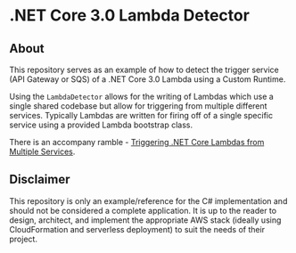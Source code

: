 # .NET Core 3.0 Lambda Detector

## About

This repository serves as an example of how to detect the trigger service (API Gateway or SQS) of a .NET Core 3.0 Lambda using a Custom Runtime. 

Using the `LambdaDetector` allows for the writing of Lambdas which use a single shared codebase but allow for triggering from multiple different services. Typically Lambdas are written for firing off of a single specific service using a provided Lambda bootstrap class.

There is an accompany ramble - [Triggering .NET Core Lambdas from Multiple Services]([123](https://www.vertexfragment.com/ramblings/multiple-lambda-triggers/)).

## Disclaimer

This repository is only an example/reference for the C# implementation and should not be considered a complete application. It is up to the reader to design, architect, and implement the appropriate AWS stack (ideally using CloudFormation and serverless deployment) to suit the needs of their project.